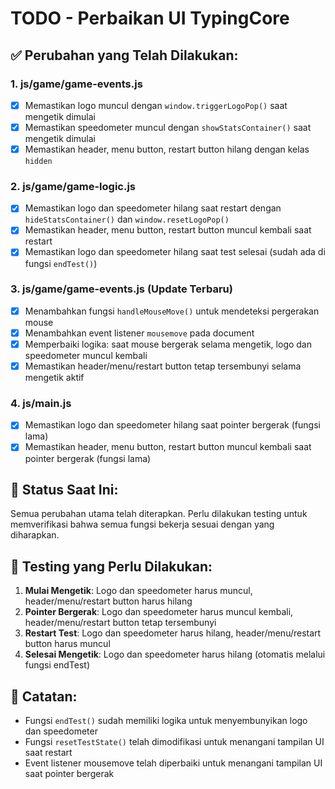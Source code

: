# TODO - Perbaikan UI TypingCore

## ✅ **Perubahan yang Telah Dilakukan:**

### 1. **js/game/game-events.js**
- [x] Memastikan logo muncul dengan `window.triggerLogoPop()` saat mengetik dimulai
- [x] Memastikan speedometer muncul dengan `showStatsContainer()` saat mengetik dimulai
- [x] Memastikan header, menu button, restart button hilang dengan kelas `hidden`

### 2. **js/game/game-logic.js**
- [x] Memastikan logo dan speedometer hilang saat restart dengan `hideStatsContainer()` dan `window.resetLogoPop()`
- [x] Memastikan header, menu button, restart button muncul kembali saat restart
- [x] Memastikan logo dan speedometer hilang saat test selesai (sudah ada di fungsi `endTest()`)

### 3. **js/game/game-events.js (Update Terbaru)**
- [x] Menambahkan fungsi `handleMouseMove()` untuk mendeteksi pergerakan mouse
- [x] Menambahkan event listener `mousemove` pada document
- [x] Memperbaiki logika: saat mouse bergerak selama mengetik, logo dan speedometer muncul kembali
- [x] Memastikan header/menu/restart button tetap tersembunyi selama mengetik aktif

### 4. **js/main.js**
- [x] Memastikan logo dan speedometer hilang saat pointer bergerak (fungsi lama)
- [x] Memastikan header, menu button, restart button muncul kembali saat pointer bergerak (fungsi lama)

## 🔄 **Status Saat Ini:**
Semua perubahan utama telah diterapkan. Perlu dilakukan testing untuk memverifikasi bahwa semua fungsi bekerja sesuai dengan yang diharapkan.

## 🧪 **Testing yang Perlu Dilakukan:**
1. **Mulai Mengetik**: Logo dan speedometer harus muncul, header/menu/restart button harus hilang
2. **Pointer Bergerak**: Logo dan speedometer harus muncul kembali, header/menu/restart button tetap tersembunyi
3. **Restart Test**: Logo dan speedometer harus hilang, header/menu/restart button harus muncul
4. **Selesai Mengetik**: Logo dan speedometer harus hilang (otomatis melalui fungsi endTest)

## 📝 **Catatan:**
- Fungsi `endTest()` sudah memiliki logika untuk menyembunyikan logo dan speedometer
- Fungsi `resetTestState()` telah dimodifikasi untuk menangani tampilan UI saat restart
- Event listener mousemove telah diperbaiki untuk menangani tampilan UI saat pointer bergerak
